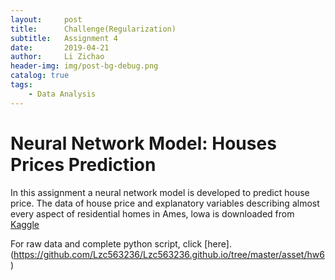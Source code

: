 ```yaml
---
layout:     post
title:      Challenge(Regularization)
subtitle:   Assignment 4
date:       2019-04-21
author:     Li Zichao
header-img: img/post-bg-debug.png
catalog: true
tags:
    - Data Analysis
---
```


# Neural Network Model: Houses Prices Prediction

In this assignment a neural network model is developed to predict house price. The data of house price and explanatory variables describing almost every aspect of residential homes in Ames, lowa is downloaded from [Kaggle](https://www.kaggle.com)

For raw data and complete python script, click [here].(https://github.com/Lzc563236/Lzc563236.github.io/tree/master/asset/hw6)
